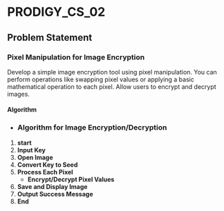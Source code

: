 # PRODIGY_CS_02
## Problem Statement

### Pixel Manipulation for Image Encryption
Develop a simple image encryption tool using pixel manipulation. You can perform operations like swapping pixel values or applying a basic mathematical operation to each pixel. Allow users to encrypt and decrypt images.

#### Algorithm
- ### **Algorithm for Image Encryption/Decryption**

1. **start**
2. **Input Key**
3. **Open Image**
4. **Convert Key to Seed**
5. **Process Each Pixel**
   - **Encrypt/Decrypt Pixel Values**
6. **Save and Display Image**
7. **Output Success Message**
8. **End**
